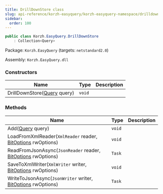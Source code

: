 ```yaml
---
title: DrillDownStore class
slug: api-reference/korzh-easyquery/korzh-easyquery-namespace/drilldownstore-class
sidebar:
  order: 100
---
```


```csharp
public class Korzh.EasyQuery.DrillDownStore
    : Collection<Query>

```
Package: `Korzh.EasyQuery` (targets: `netstandard2.0`)

Assembly: `Korzh.EasyQuery.dll`

### Constructors

| Name | Type | Description | 
| --- | --- | --- | 
| DrillDownStore([Query](///easyquery/docs/api-reference/korzh-easyquery/korzh-easyquery-namespace/query-class) query) | `void` |  | 


### Methods

| Name | Type | Description | 
| --- | --- | --- | 
| Add([Query](///easyquery/docs/api-reference/korzh-easyquery/korzh-easyquery-namespace/query-class) query) | `void` |  | 
| LoadFromXmlReader(`XmlReader` reader, [BitOptions](///easyquery/docs/api-reference/easydata-core/easydata-namespace/bitoptions-class) rwOptions) | `void` |  | 
| ReadFromJsonAsync(`JsonReader` reader, [BitOptions](///easyquery/docs/api-reference/easydata-core/easydata-namespace/bitoptions-class) rwOptions) | `Task` |  | 
| SaveToXmlWriter(`XmlWriter` writer, [BitOptions](///easyquery/docs/api-reference/easydata-core/easydata-namespace/bitoptions-class) rwOptions) | `void` |  | 
| WriteToJsonAsync(`JsonWriter` writer, [BitOptions](///easyquery/docs/api-reference/easydata-core/easydata-namespace/bitoptions-class) rwOptions) | `Task` |  |
